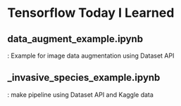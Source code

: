 # Tensorflow Today I Learned
## data_augment_example.ipynb
: Example for image data augmentation using Dataset API

## _invasive_species_example.ipynb
: make pipeline using Dataset API and Kaggle data
